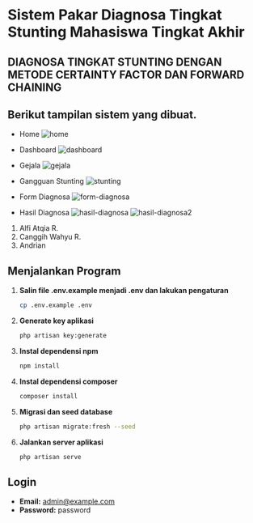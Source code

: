 # Sistem Pakar Diagnosa Tingkat Stunting Mahasiswa Tingkat Akhir

<h2>DIAGNOSA TINGKAT STUNTING DENGAN METODE CERTAINTY FACTOR DAN FORWARD CHAINING</h2>

## Berikut tampilan sistem yang dibuat.

- Home
    <img src="https://user-images.githubusercontent.com/55641225/210590987-d726e463-4047-4bf9-aacc-30a2621b9d5d.png" alt="home" srcset="" />

- Dashboard
    <img src="https://user-images.githubusercontent.com/55641225/210591006-173cd002-1844-454c-89c0-bb9bc4ad5a58.png" alt="dashboard" srcset="" />

- Gejala
    <img src="https://user-images.githubusercontent.com/55641225/210591008-261206fc-27f1-4997-8970-3d93961a37d3.png" alt="gejala" srcset="" />

- Gangguan Stunting
    <img src="https://user-images.githubusercontent.com/55641225/210591019-46baab91-d130-4b61-a0d3-fc5128ae8690.png" alt="stunting" srcset="" />

- Form Diagnosa
    <img src="https://user-images.githubusercontent.com/55641225/210591073-95efadbc-d1c3-43ae-a37a-cf28ae7249ee.png" alt="form-diagnosa" />

- Hasil Diagnosa
    <img src="https://user-images.githubusercontent.com/55641225/210591083-5026f305-d148-4e5e-8fd8-272819ff165b.png" alt="hasil-diagnosa" />
    <img src="https://user-images.githubusercontent.com/55641225/210591088-3a2380eb-3fb5-4f48-9e9c-5487e9afc1e4.png" alt="hasil-diagnosa2" />

<ol>
    <li>Alfi Atqia R.</li>
    <li>Canggih Wahyu R.</li>
    <li>Andrian</li>
</ol>

## Menjalankan Program

1. **Salin file .env.example menjadi .env dan lakukan pengaturan**
    ```bash
    cp .env.example .env
    ```

2. **Generate key aplikasi**
    ```bash
    php artisan key:generate
    ```

3. **Instal dependensi npm**
    ```bash
    npm install
    ```

4. **Instal dependensi composer**
    ```bash
    composer install
    ```

5. **Migrasi dan seed database**
    ```bash
    php artisan migrate:fresh --seed
    ```

6. **Jalankan server aplikasi**
    ```bash
    php artisan serve
    ```

## Login

- **Email:** admin@example.com
- **Password:** password
